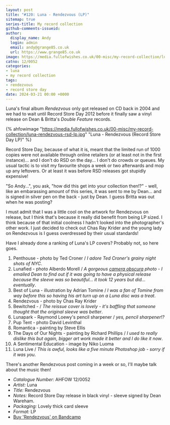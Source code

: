 ```yaml
---
layout: post
title: "#120: Luna - Rendezvous (LP)"
sitemap: true
series-title: My record collection
github-comments-issueid:
author:
  display_name: Andy
  login: admin
  email: andy@grange85.co.uk
  url: https://www.grange85.co.uk
image: https://media.fullofwishes.co.uk/00-misc/my-record-collection/luna-rendezvous-rsd-lp.jpg
catno: 12/0052
categories:
- luna
- my record collection
tags:
- rendezvous
- record store day
date: 2024-03-21 00:00 +0000
---
```

Luna's final album _Rendezvous_ only got released on CD back in 2004 and we had to wait until Record Store Day 2012 before it finally saw a vinyl release on Dean & Britta's _Double Feature_ records.

{% ahfowimage "https://media.fullofwishes.co.uk/00-misc/my-record-collection/luna-rendezvous-rsd-lp.jpg" "Luna - Rendezvous (Record Store Day LP)" %}

Record Store Day, because of what it is, meant that the limited run of 1000 copies were not available through online retailers (or at least not in the first instance)... and I don't do RSD on the day... I don't do crowds or queues. My usual tactic is to visit my favourite shops a week or two afterwards and mop up any leftovers. Or at least it was before RSD releases got stupidly expensive!

"So Andy...", you ask, "how did this get into your collection then!?" - well, like an embarassing amount of this series, it was sent to me by Dean... and is signed in silver pen on the back - just by Dean. I guess Britta was out when he was posting?

I must admit that I was a little cool on the artwork for Rendezvous on release, but I think that's because it really did benefit from being LP sized. I think because of that initial coolness I hadn't looked into the photographer's other work. I just decided to check out Chas Ray Krider and the young lady on Rendezvous is I guess overdressed by their usual standards!

Have I already done a ranking of Luna's LP covers? Probably not, so here goes.

1. Penthouse - photo by Ted Croner /  _I adore Ted Croner's grainy night shots of NYC_.
2. Lunafied - photo Alberdo Morell /  _A gorgeous [camera obscura]() photo - I emailed Dean to find out if it was going to have a physical release because the sleeve was so beautiful... it took 12 years but did... eventually_.
3. Best of Luna - illustration by Adrian Tomine / _I was a fan of Tomine from way before this so having his art turn up on a Luna disc was a treat_.
4. Rendezvous - photo by Chas Ray Krider
5. Bewitched -  / _The reissue cover is lovely - it's baffling that someone thought that the original sleeve was better_.
6. Lunapark - Raymond Loewy's pencil sharpener / _yes, pencil sharpener!?_
7. Pup Tent - photo David Levinthal
8. Romantica - painting by Steve Ellis
9. The Days of Our Nights - painting by Richard Phillips / _I used to really dislike this but again, bigger art work made it better and I do like it now_.
10. A Sentimental Education - image by Niko Luoma
11. Luna Live / _This is awful, looks like a five minute Photoshop job - sorry if it was you_.

There's another Rendezvous post coming in a week or so, I'll maybe talk about the music then!

 - *Catalogue Number:* AHFOW 12/0052
 - *Artist:* Luna
 - *Title:* Rendezvous
 - *Notes:* Record Store Day release in black vinyl - sleeve signed by Dean Wareham.
 - *Packaging:* Lovely thick card sleeve
 - *Format:* LP
 - [Buy 'Rendezvous' on Bandcamp](https://luna.bandcamp.com/album/rendezvous)

